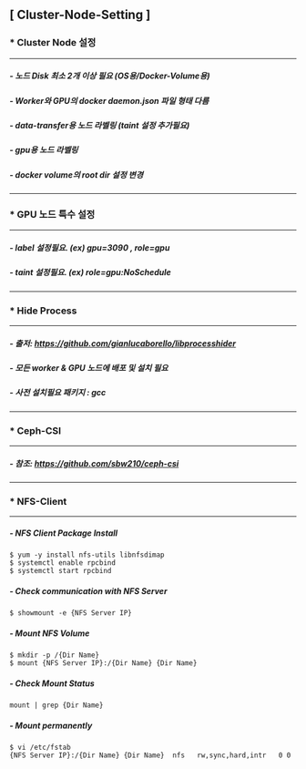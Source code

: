 ## [ Cluster-Node-Setting ]

### * Cluster Node 설정
---
##### - 노드 Disk 최소 2개 이상 필요 (OS용/Docker-Volume용)
##### - Worker와 GPU의 docker daemon.json 파일 형태 다름
##### - data-transfer용 노드 라벨링 (taint 설정 추가필요)
##### - gpu용 노드 라벨링
##### - docker volume의 root dir 설정 변경
---
### * GPU 노드 특수 설정
---
##### - label 설정필요. (ex) gpu=3090 ,  role=gpu
##### - taint 설정필요. (ex) role=gpu:NoSchedule
---
### * Hide Process 
---
##### - 출저: https://github.com/gianlucaborello/libprocesshider
##### - 모든 worker & GPU 노드에 배포 및 설치 필요
##### - 사전 설치필요 패키지 : gcc
---
### * Ceph-CSI
---
##### - 참조: https://github.com/sbw210/ceph-csi
---
### * NFS-Client
---
##### - NFS Client Package Install
```
$ yum -y install nfs-utils libnfsdimap
$ systemctl enable rpcbind
$ systemctl start rpcbind
```
##### - Check communication with NFS Server 
```
$ showmount -e {NFS Server IP}
```
##### - Mount NFS Volume
```
$ mkdir -p /{Dir Name}
$ mount {NFS Server IP}:/{Dir Name} {Dir Name}
```
##### - Check Mount Status
```
mount | grep {Dir Name}
```
##### - Mount permanently
```
$ vi /etc/fstab
{NFS Server IP}:/{Dir Name} {Dir Name}  nfs   rw,sync,hard,intr   0 0
```

